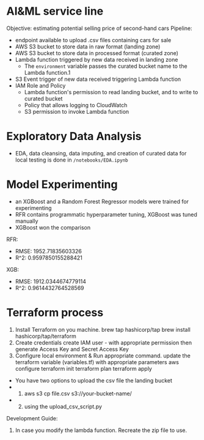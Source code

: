 # AI&ML service line
Objective: estimating potential selling price of second-hand cars
Pipeline:
- endpoint available to upload .csv files containing cars for sale
- AWS S3 bucket to store data in raw format (landing zone)
- AWS S3 bucket to store data in processed format (curated zone)
- Lambda function triggered by new data received in landing zone
  - The `environment` variable passes the curated bucket name to the Lambda function.1
- S3 Event trigger of new data received triggering Lambda function
- IAM Role and Policy
  - Lambda function's permission to read landing bucket, and to write to curated bucket
  - Policy that allows logging to CloudWatch
  - S3 permission to invoke Lambda function

# Exploratory Data Analysis
- EDA, data cleansing, data imputing, and creation of curated data for local testing is done in `/notebooks/EDA.ipynb`

# Model Experimenting
- an XGBoost and a Random Forest Regressor models were trained for experimenting
- RFR contains programmatic hyperparameter tuning, XGBoost was tuned manually
- XGBoost won the comparison

RFR:
- RMSE: 1952.71835603326
- R^2: 0.9597850155288421

XGB:
- RMSE: 1912.0344674779114
- R^2: 0.9614432764528569

# Terraform process
1. Install Terraform on you machine.
brew tap hashicorp/tap
brew install hashicorp/tap/terraform
2. Create credentials
create IAM user - with appropriate permission then generate Access Key and Secret Access Key
3. Configure local environment & Run appropriate command.
update the terraform variable (variables.tf) with appropriate parameters
aws configure
terraform init
terraform plan
terraform apply

- You have two options to upload the csv file the landing bucket
- 1. aws s3 cp file.csv s3://your-bucket-name/
- 2. using the upload_csv_script.py

Development Guide:
1. In case you modify the lambda function. Recreate the zip file to use.